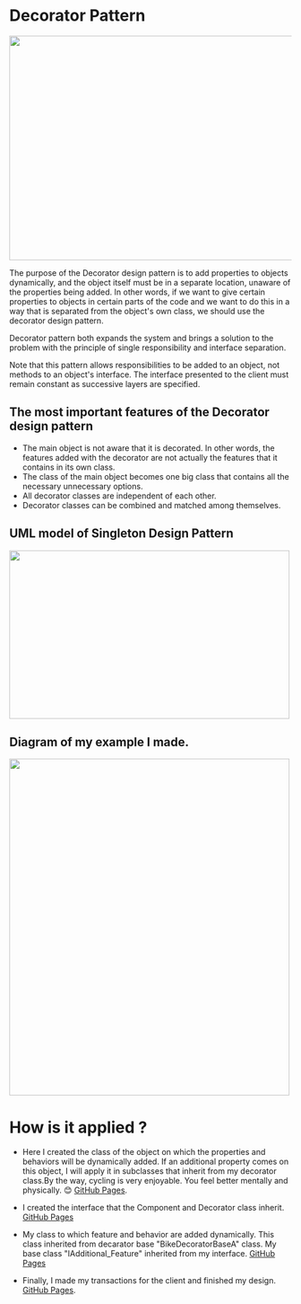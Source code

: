 # Decorator Pattern

<img src="https://refactoring.guru/images/patterns/content/decorator/decorator-comic-1.png?id=80d95baacbfb91f5bcdbdc7814b0c64d" width="700" height="400">


The purpose of the Decorator design pattern is to add properties to objects dynamically, and the object itself must be in a separate location, unaware of the properties being added. In other words, if we want to give certain properties to objects in certain parts of the code and we want to do this in a way that is separated from the object's own class, we should use the decorator design pattern.

Decorator pattern both expands the system and brings a solution to the problem with the principle of single responsibility and interface separation.

Note that this pattern allows responsibilities to be added to an object, not methods to an object's interface. The interface presented to the client must remain constant as successive layers are specified.

## The most important features of the Decorator design pattern

- The main object is not aware that it is decorated. In other words, the features added with the decorator are not actually the features that it contains in its own class.
- The class of the main object becomes one big class that contains all the necessary unnecessary options.
- All decorator classes are independent of each other.
- Decorator classes can be combined and matched among themselves.

## UML model of Singleton Design Pattern

<img src="https://www.oreilly.com/library/view/learning-javascript-design/9781449334840/httpatomoreillycomsourceoreillyimages1547817.png" width="500" height="300">

## Diagram of my example I made.

<img src="https://user-images.githubusercontent.com/96787308/158077695-be3fd548-2860-4199-841c-a850cf51fe27.png" width="500" height="600">


# How is it applied ?

- Here I created the class of the object on which the properties and behaviors will be dynamically added. If an additional property comes on this object, I will apply it in subclasses that inherit from my decorator class.By the way, cycling is very enjoyable. You feel better mentally and physically. :blush: [GitHub Pages](https://github.com/oguzhanKomcu/Design_Patterns/blob/master/Structural_Patterns/Decorator_Pattern/Concrete/Bike.cs).

- I created the interface that the Component and Decorator class inherit. [GitHub Pages](https://github.com/oguzhanKomcu/Design_Patterns/blob/master/Structural_Patterns/Decorator_Pattern/Interface/IAdditional_Feature.cs)
 
- My class to which feature and behavior are added dynamically. This class inherited from decarator base "BikeDecoratorBaseA" class. My base class "IAdditional_Feature" inherited from my interface. [GitHub Pages](https://github.com/oguzhanKomcu/Design_Patterns/blob/master/Structural_Patterns/Decorator_Pattern/Decorators/BikeDecoratorBaseA.cs)

- Finally, I made my transactions for the client and finished my design. [GitHub Pages](https://github.com/oguzhanKomcu/Design_Patterns/blob/master/Structural_Patterns/Decorator_Pattern/Program.cs).

